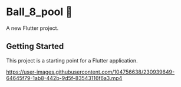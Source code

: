 # Ball_8_pool 🎱

A new Flutter project.

## Getting Started

This project is a starting point for a Flutter application.



https://user-images.githubusercontent.com/104756638/230939649-64645f79-1ab8-442b-9d5f-83543116f6a3.mp4

